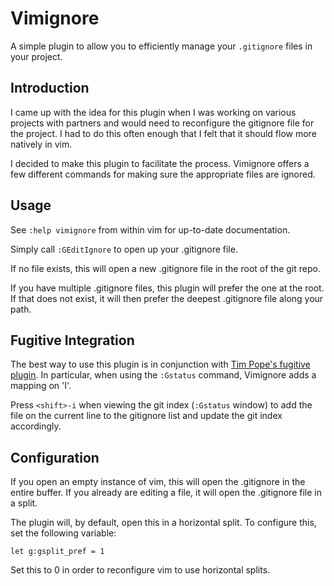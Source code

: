 Vimignore
=========

A simple plugin to allow you to efficiently manage your `.gitignore` files in
your project.

Introduction
------------

I came up with the idea for this plugin when I was working on various projects
with partners and would need to reconfigure the gitignore file for the
project. I had to do this often enough that I felt that it should flow more
natively in vim.

I decided to make this plugin to facilitate the process. Vimignore offers a
few different commands for making sure the appropriate files are ignored.

Usage
-----

See `:help vimignore` from within vim for up-to-date documentation.

Simply call `:GEditIgnore` to open up your .gitignore file.

If no file exists, this will open a new .gitignore file in the root of the
git repo.

If you have multiple .gitignore files, this plugin will prefer the one at
the root. If that does not exist, it will then prefer the deepest .gitignore
file along your path.

Fugitive Integration
--------------------

The best way to use this plugin is in conjunction with [Tim Pope's fugitive
plugin](www.github.com/tpope/vim-fugitive). In particular, when using the
`:Gstatus` command, Vimignore adds a mapping on 'I'.

Press `<shift>-i` when viewing the git index (`:Gstatus` window) to add the file on
the current line to the gitignore list and update the git index accordingly.

Configuration
-------------

If you open an empty instance of vim, this will open the .gitignore in the
entire buffer. If you already are editing a file, it will open the
.gitignore file in a split.

The plugin will, by default, open this in a horizontal split. To configure this, set the following variable:

```
let g:gsplit_pref = 1
```

Set this to 0 in order to reconfigure vim to use horizontal splits.
